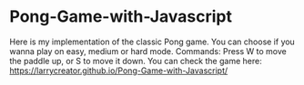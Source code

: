 # Pong-Game-with-Javascript
Here is my implementation of the classic Pong game. You can choose if you wanna play on easy, medium or hard mode.
Commands: Press W to move the paddle up, or S to move it down.
You can check the game here: https://larrycreator.github.io/Pong-Game-with-Javascript/
